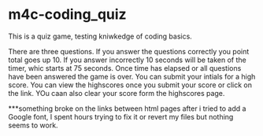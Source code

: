 # m4c-coding_quiz
This is a quiz game, testing kniwkedge of coding basics.

There are three questions. If you answer the questions correctly you point total goes up 10. If you answer incorrectly 10 seconds will be taken of the timer, whic starts at 75 seconds. Once time has elapsed or all questions have been answered the game is over. You can submit your intials for a high score. You can view the highscores once you submit your score or click on the link. YOu caan also clear your score form the highscores page.

***something broke on the links between html pages after i tried to add a Google font, I spent hours trying to fix it or revert my files but nothing seems to work.